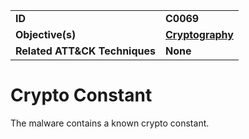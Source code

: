 
<table>
<tr>
<td><b>ID</b></td>
<td><b>C0069</b></td>
</tr>
<tr>
<td><b>Objective(s)</b></td>
<td><b><a href="../cryptography">Cryptography</a></b></td>
</tr>
<tr>
<td><b>Related ATT&CK Techniques</b></td>
<td><b>None</b></td>
</tr>
</table>


Crypto Constant
================
The malware contains a known crypto constant.
